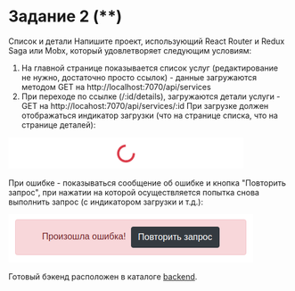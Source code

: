 # Задание 2 (**)

Список и детали
Напишите проект, использующий React Router и Redux Saga или Mobx, который удовлетворяет следующим условиям:
1. На главной странице показывается список услуг (редактирование не нужно, достаточно просто ссылок) - данные загружаются методом GET на http://localhost:7070/api/services
2. При переходе по ссылке (/:id/details), загружаются детали услуги - GET на http://locahost:7070/api/services/:id
При загрузке должен отображаться индикатор загрузки (что на странице списка, что на странице деталей):

![loader](https://github.com/JohnSheff/test-work-react/blob/master/testtwo/pic/B13CC99F-A588-40A3-BAB3-EDF25B140F3D.png)

При ошибке - показываться сообщение об ошибке и кнопка "Повторить запрос", при нажатии на которой осуществляется попытка снова выполнить запрос (с индикатором загрузки и т.д.):

![reload](https://github.com/JohnSheff/test-work-react/blob/master/testtwo/pic/D2446DA8-9A38-46DC-8B11-58846898BCA2.png)

Готовый бэкенд расположен в каталоге [backend](https://github.com/JohnSheff/test-work-react/tree/master/testtwo/backend).
